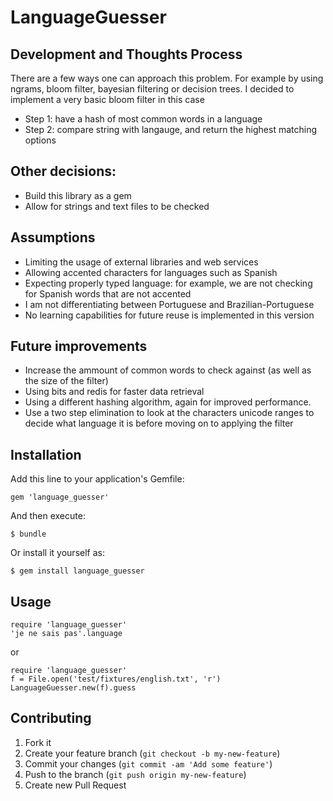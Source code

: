 # LanguageGuesser


## Development and Thoughts Process

There are a few ways one can approach this problem. For example by using ngrams, bloom filter, bayesian filtering or decision trees.
I decided to implement a very basic bloom filter in this case

* Step 1: have a hash of most common words in a language
* Step 2: compare string with langauge, and return the highest matching options

## Other decisions:

* Build this library as a gem
* Allow for strings and text files to be checked


## Assumptions

* Limiting the usage of external libraries and web services
* Allowing accented characters for languages such as Spanish
* Expecting properly typed language: for example, we are not checking for Spanish words that are not accented
* I am not differentiating between Portuguese and Brazilian-Portuguese
* No learning capabilities for future reuse is implemented in this version

## Future improvements

* Increase the ammount of common words to check against (as well as the size of the filter)
* Using bits and redis for faster data retrieval
* Using a different hashing algorithm, again for improved performance.
* Use a two step elimination to look at the characters unicode ranges to decide what language it is before moving on to applying the filter


## Installation

Add this line to your application's Gemfile:

    gem 'language_guesser'

And then execute:

    $ bundle

Or install it yourself as:

    $ gem install language_guesser

## Usage

    require 'language_guesser'
    'je ne sais pas'.language

or

    require 'language_guesser'
    f = File.open('test/fixtures/english.txt', 'r')
    LanguageGuesser.new(f).guess

## Contributing

1. Fork it
2. Create your feature branch (`git checkout -b my-new-feature`)
3. Commit your changes (`git commit -am 'Add some feature'`)
4. Push to the branch (`git push origin my-new-feature`)
5. Create new Pull Request
